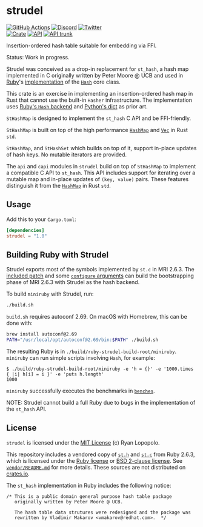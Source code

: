 # strudel

[![GitHub Actions](https://github.com/artichoke/strudel/workflows/CI/badge.svg)](https://github.com/artichoke/strudel/actions)
[![Discord](https://img.shields.io/discord/607683947496734760)](https://discord.gg/QCe2tp2)
[![Twitter](https://img.shields.io/twitter/follow/artichokeruby?label=Follow&style=social)](https://twitter.com/artichokeruby)
<br>
[![Crate](https://img.shields.io/crates/v/strudel.svg)](https://crates.io/crates/strudel)
[![API](https://docs.rs/strudel/badge.svg)](https://docs.rs/strudel)
[![API trunk](https://img.shields.io/badge/docs-trunk-blue.svg)](https://artichoke.github.io/strudel/strudel/)

Insertion-ordered hash table suitable for embedding via FFI.

Status: Work in progress.

Strudel was conceived as a drop-in replacement for `st_hash`, a hash map
implemented in C originally written by Peter Moore @ UCB and used in [Ruby]'s
[implementation][`st.c`] of the [`Hash`][hash] core class.

[ruby]: https://github.com/ruby/ruby
[hash]: https://ruby-doc.org/core-2.6.3/Hash.html

This crate is an exercise in implementing an insertion-ordered hash map in Rust
that cannot use the built-in `Hasher` infrastructure. The implementation uses
[Ruby's `Hash` backend][sthash-notes] and [Python's dict][pydict-notes] as prior
art.

[sthash-notes]: https://github.com/ruby/ruby/blob/v2_6_3/st.c#L1-L101
[pydict-notes]:
  https://github.com/python/cpython/blob/v3.8.4/Objects/dictobject.c#L1-L110

`StHashMap` is designed to implement the `st_hash` C API and be FFI-friendly.

`StHashMap` is built on top of the high performance [`HashMap`] and [`Vec`] in
Rust `std`.

[`hashmap`]: https://doc.rust-lang.org/std/collections/struct.HashMap.html
[`vec`]: https://doc.rust-lang.org/std/vec/struct.Vec.html

`StHashMap`, and `StHashSet` which builds on top of it, support in-place updates
of hash keys. No mutable iterators are provided.

The `api` and `capi` modules in `strudel` build on top of `StHashMap` to
implement a compatible C API to `st_hash`. This API includes support for
iterating over a mutable map and in-place updates of `(key, value)` pairs. These
features distinguish it from the [`HashMap`] in Rust `std`.

## Usage

Add this to your `Cargo.toml`:

```toml
[dependencies]
strudel = "1.0"
```

## Building Ruby with Strudel

Strudel exports most of the symbols implemented by `st.c` in MRI 2.6.3. The
[included patch] and some [`configure` arguments] can build the bootstrapping
phase of MRI 2.6.3 with Strudel as the hash backend.

[included patch]: strudelify-mri.patch
[`configure` arguments]: build.sh

To build `miniruby` with Strudel, run:

```sh
./build.sh
```

`build.sh` requires autoconf 2.69. On macOS with Homebrew, this can be done
with:

```sh
brew install autoconf@2.69
PATH="/usr/local/opt/autoconf@2.69/bin:$PATH" ./build.sh
```

The resulting Ruby is in `./build/ruby-strudel-build-root/miniruby`. `miniruby`
can run simple scripts involving `Hash`, for example:

```console
$ ./build/ruby-strudel-build-root/miniruby -e 'h = {}' -e '1000.times { |i| h[i] = i }' -e 'puts h.length'
1000
```

`miniruby` successfully executes the benchmarks in [`benches`](benches).

NOTE: Strudel cannot build a full Ruby due to bugs in the implementation of the
`st_hash` API.

## License

`strudel` is licensed under the [MIT License](LICENSE) (c) Ryan Lopopolo.

This repository includes a vendored copy of [`st.h`] and [`st.c`] from Ruby
2.6.3, which is licensed under the [Ruby license] or [BSD 2-clause license]. See
[`vendor/README.md`] for more details. These sources are not distributed on
[crates.io].

[`st.h`]: vendor/ruby-2.6.3/st.h
[`st.c`]: vendor/ruby-2.6.3/st.c
[ruby license]: vendor/ruby-2.6.3/COPYING
[bsd 2-clause license]: vendor/ruby-2.6.3/BSDL
[`vendor/readme.md`]: vendor/README.md
[crates.io]: https://crates.io/

The `st_hash` implementation in Ruby includes the following notice:

```
/* This is a public domain general purpose hash table package
   originally written by Peter Moore @ UCB.

   The hash table data strutures were redesigned and the package was
   rewritten by Vladimir Makarov <vmakarov@redhat.com>.  */
```
